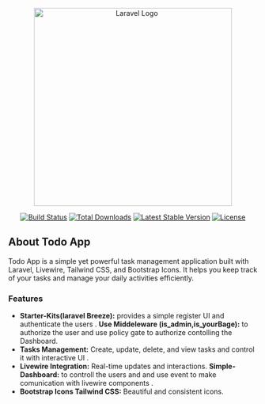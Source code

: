 <p align="center"><a href="https://laravel.com" target="_blank"><img src="https://d1hdtc0tbqeghx.cloudfront.net/wp-content/uploads/2020/07/27141257/laravel-livewire.jpg" width="400" alt="Laravel Logo"></a></p>
<p align="center">
    <a href="https://github.com/laravel/framework/actions"><img src="https://github.com/laravel/framework/workflows/tests/badge.svg" alt="Build Status"></a>
    <a href="https://packagist.org/packages/laravel/framework"><img src="https://img.shields.io/packagist/dt/laravel/framework" alt="Total Downloads"></a>
    <a href="https://packagist.org/packages/laravel/framework"><img src="https://img.shields.io/packagist/v/laravel/framework" alt="Latest Stable Version"></a>
    <a href="https://packagist.org/packages/laravel/framework"><img src="https://img.shields.io/packagist/l/laravel/framework" alt="License"></a>
</p>

## About Todo App

Todo App is a simple yet powerful task management application built with Laravel, Livewire, Tailwind CSS, and Bootstrap Icons. It helps you keep track of your tasks and manage your daily activities efficiently.

### Features

-   **Starter-Kits(laravel Breeze):** provides a simple register UI and authenticate the users .
    **Use Middeleware (is_admin,is_yourBage):** to authorize the user and use policy gate to authorize contolling the Dashboard.
-   **Tasks Management:** Create, update, delete, and view tasks and control it with interactive UI .
-   **Livewire Integration:** Real-time updates and interactions.
    **Simple-Dashboard:** to controll the users and and use event to make comunication with livewire components .
-   **Bootstrap Icons Tailwind CSS:** Beautiful and consistent icons.
